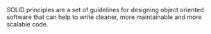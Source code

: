 SOLID principles are a set of guidelines for designing object oriented software that can help to write cleaner, more maintainable and more scalable code.


